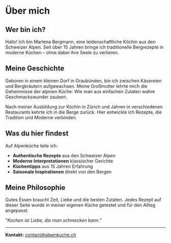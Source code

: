 

# Über mich

## Wer bin ich?

Hallo! Ich bin Marlena Bergmann, eine leidenschaftliche Köchin aus den Schweizer Alpen. Seit über 15 Jahren bringe ich traditionelle Bergrezepte in moderne Küchen – ohne dabei ihre Seele zu verlieren.

## Meine Geschichte

Geboren in einem kleinen Dorf in Graubünden, bin ich zwischen Käsereien und Bergkräutern aufgewachsen. Meine Großmutter lehrte mich die Geheimnisse der alpinen Küche: Wie man aus einfachen Zutaten wahre Geschmackswunder zaubert.

Nach meiner Ausbildung zur Köchin in Zürich und Jahren in verschiedenen Restaurants kehrte ich in die Berge zurück. Hier entwickle ich Rezepte, die Tradition und Moderne verbinden.

## Was du hier findest

Auf Alpenküche teile ich:
- **Authentische Rezepte** aus den Schweizer Alpen
- **Moderne Interpretationen** klassischer Gerichte  
- **Küchentipps** aus 15 Jahren Erfahrung
- **Saisonale Inspirationen** direkt von den Bergen

## Meine Philosophie

Gutes Essen braucht Zeit, Liebe und die besten Zutaten. Jedes Rezept auf dieser Seite wurde in meiner eigenen Küche getestet und für den Alltag angepasst.

*"Kochen ist Liebe, die man schmecken kann."*

---

**Kontakt:** [contact@alpenkuche.ch](mailto:contact@alpenkuche.ch)
